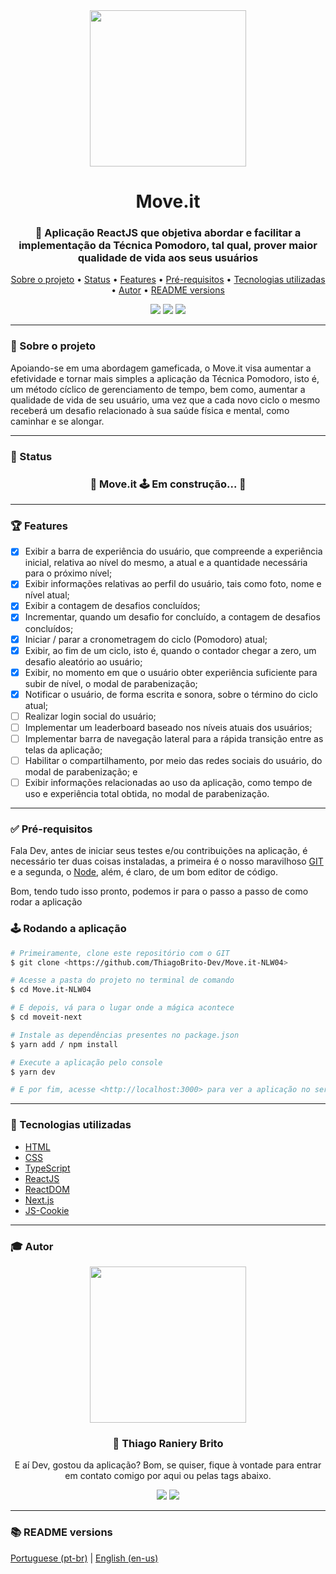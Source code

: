 <div align="center">
  <div>
    <img src="./assets/logo_moveit.svg" width="250px">
    <h1>Move.it</h1>
    <h3>
      🚀 Aplicação ReactJS que objetiva abordar e facilitar a implementação da Técnica Pomodoro, tal qual, prover maior qualidade de vida aos seus usuários
    </h3>
  </div>

  <p>
    <a href="#-sobre-o-projeto">Sobre o projeto</a> •
    <a href="#-status">Status</a> •
    <a href="#-features">Features</a> • 
    <a href="#-pré-requisitos">Pré-requisitos<a> • 
    <a href="#-tecnologias-utilizadas">Tecnologias utilizadas</a> • 
    <a href="#-autor">Autor</a> •
    <a href="#-readme-versions">README versions</a>
  </p>

  <div>
    <img src="https://img.shields.io/static/v1?label=LICENSE&message=MIT&color=5965e0&style=for-the-badge&logo=ghost"/>
    <img src="https://img.shields.io/static/v1?label=Version&message=1.0.0&color=5965e0&style=for-the-badge&logo=ghost"/>
    <img src="https://img.shields.io/static/v1?label=yarn&message=v1.22.5&color=5965e0&style=for-the-badge&logo=ghost"/>
  </div>
</div>

<hr>

### 🎯 Sobre o projeto

<p>
  Apoiando-se em uma abordagem gameficada, o Move.it visa aumentar a efetividade e tornar mais simples a aplicação da Técnica Pomodoro, isto é, um método cíclico de gerenciamento de tempo, bem como, aumentar a qualidade de vida de seu usuário, uma vez que a cada novo ciclo o mesmo receberá um desafio relacionado à sua saúde física e mental, como caminhar e se alongar.
</p>

<hr>

### 🏁 Status

<h3 align="center"> 
  🚧 Move.it 🕹️ Em construção... 🚧
</h3>

<hr>

### 🏆 Features

- [x] Exibir a barra de experiência do usuário, que compreende a experiência inicial, relativa ao nível do mesmo, a atual e a quantidade necessária para o próximo nível;
- [x] Exibir informações relativas ao perfil do usuário, tais como foto, nome e nível atual;
- [x] Exibir a contagem de desafios concluídos;
- [x] Incrementar, quando um desafio for concluído, a contagem de desafios concluídos;
- [x] Iniciar / parar a cronometragem do ciclo (Pomodoro) atual;
- [x] Exibir, ao fim de um ciclo, isto é, quando o contador chegar a zero, um desafio aleatório ao usuário;
- [x] Exibir, no momento em que o usuário obter experiência suficiente para subir de nível, o modal de parabenização;
- [x] Notificar o usuário, de forma escrita e sonora, sobre o término do ciclo atual;
- [ ] Realizar login social do usuário;
- [ ] Implementar um leaderboard baseado nos níveis atuais dos usuários;
- [ ] Implementar barra de navegação lateral para a rápida transição entre as telas da aplicação;
- [ ] Habilitar o compartilhamento, por meio das redes sociais do usuário, do modal de parabenização; e
- [ ] Exibir informações relacionadas ao uso da aplicação, como tempo de uso e experiência total obtida, no modal de parabenização.

<hr>

### ✅ Pré-requisitos

Fala Dev, antes de iniciar seus testes e/ou contribuições na aplicação, é necessário ter duas coisas instaladas, a primeira é o nosso maravilhoso [GIT](https://git-scm.com) e a segunda, o [Node](https://nodejs.org/en/), além, é claro, de um bom editor de código.

Bom, tendo tudo isso pronto, podemos ir para o passo a passo de como rodar a aplicação

### 🕹️ Rodando a aplicação

```bash
# Primeiramente, clone este repositório com o GIT
$ git clone <https://github.com/ThiagoBrito-Dev/Move.it-NLW04>

# Acesse a pasta do projeto no terminal de comando
$ cd Move.it-NLW04

# E depois, vá para o lugar onde a mágica acontece
$ cd moveit-next

# Instale as dependências presentes no package.json
$ yarn add / npm install

# Execute a aplicação pelo console
$ yarn dev

# E por fim, acesse <http://localhost:3000> para ver a aplicação no servidor local
```

<hr>

### 🔮 Tecnologias utilizadas

- [HTML](https://devdocs.io/html/)
- [CSS](https://devdocs.io/css/)
- [TypeScript](https://www.typescriptlang.org/)
- [ReactJS](https://pt-br.reactjs.org/)
- [ReactDOM](https://pt-br.reactjs.org/docs/react-dom.html)
- [Next.js](https://nextjs.org/)
- [JS-Cookie](https://github.com/js-cookie/js-cookie)

<hr>

### 🎓 Autor

<div align="center">
  <img src="https://github.com/ThiagoBrito-Dev.png" width="250px" />

  <br />

  <div>
    <h3>
      🤝 Thiago Raniery Brito
    </h3>
    <p>
      E aí Dev, gostou da aplicação? Bom, se quiser, fique à vontade para entrar em contato comigo por aqui ou pelas tags abaixo.
    </p>
  </div>
  
  <div>
    <a href="https://www.linkedin.com/in/thiagoranierybrito/">
      <img src="https://img.shields.io/badge/-LinkedIn-blue?style=for-the-badge&logo=Linkedin&logoColor=white&link=https://www.linkedin.com/in/thiagoranierybrito/" /></a>
    <a href="mailto:thiagobritotrs@gmail.com">
      <img src="https://img.shields.io/badge/-Gmail-c14438?style=for-the-badge&logo=Gmail&logoColor=white&link=mailto:thiagobritotrs@gmail.com" /></a>
  </div>
</div>

<hr>

### 📚 README versions

<div>
  <a href="https://github.com/ThiagoBrito-Dev/Move.it-NLW04/blob/main/README.md">Portuguese (pt-br)</a> 
  |   
  <a href="https://github.com/ThiagoBrito-Dev/Move.it-NLW04/blob/main/README-en.md">English (en-us)</a>
</div>
